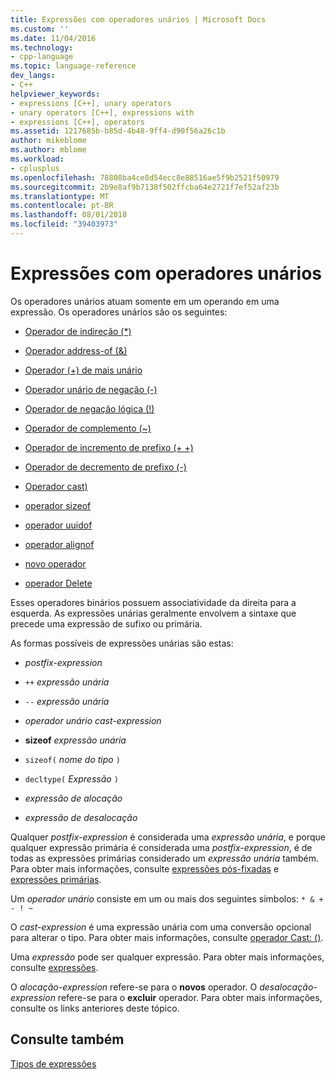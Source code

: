 ```yaml
---
title: Expressões com operadores unários | Microsoft Docs
ms.custom: ''
ms.date: 11/04/2016
ms.technology:
- cpp-language
ms.topic: language-reference
dev_langs:
- C++
helpviewer_keywords:
- expressions [C++], unary operators
- unary operators [C++], expressions with
- expressions [C++], operators
ms.assetid: 1217685b-b85d-4b48-9ff4-d90f56a26c1b
author: mikeblome
ms.author: mblome
ms.workload:
- cplusplus
ms.openlocfilehash: 78808ba4ce8d54ecc8e88516ae5f9b2521f50979
ms.sourcegitcommit: 2b9e8af9b7138f502ffcba64e2721f7ef52af23b
ms.translationtype: MT
ms.contentlocale: pt-BR
ms.lasthandoff: 08/01/2018
ms.locfileid: "39403973"
---
```

# <a name="expressions-with-unary-operators"></a>Expressões com operadores unários
Os operadores unários atuam somente em um operando em uma expressão. Os operadores unários são os seguintes:  
  
-   [Operador de indireção (*)](../cpp/indirection-operator-star.md)  
  
-   [Operador address-of (&)](../cpp/address-of-operator-amp.md)  
  
-   [Operador (+) de mais unário](../cpp/unary-plus-and-negation-operators-plus-and.md)  
  
-   [Operador unário de negação (-)](../cpp/unary-plus-and-negation-operators-plus-and.md)  
  
-   [Operador de negação lógica (!)](../cpp/logical-negation-operator-exclpt.md)  
  
-   [Operador de complemento (~)](../cpp/one-s-complement-operator-tilde.md)  
  
-   [Operador de incremento de prefixo (+ +)](../cpp/prefix-increment-and-decrement-operators-increment-and-decrement.md)  
  
-   [Operador de decremento de prefixo (-)](../cpp/prefix-increment-and-decrement-operators-increment-and-decrement.md)  
  
-   [Operador cast)](../cpp/cast-operator-parens.md)  
  
-   [operador sizeof](../cpp/sizeof-operator.md)  
  
-   [operador uuidof](../cpp/uuidof-operator.md)  
  
-   [operador alignof](../cpp/alignof-operator.md)  
  
-   [novo operador](../cpp/new-operator-cpp.md)  
  
-   [operador Delete](../cpp/delete-operator-cpp.md)  
  
 Esses operadores binários possuem associatividade da direita para a esquerda. As expressões unárias geralmente envolvem a sintaxe que precede uma expressão de sufixo ou primária.  
  
 As formas possíveis de expressões unárias são estas:  
  
-   *postfix-expression*  
  
-   `++` *expressão unária*  
  
-   `--` *expressão unária*  
  
-   *operador unário* *cast-expression*  
  
-   **sizeof** *expressão unária*  
  
-   `sizeof(` *nome do tipo* `)`  
  
-   `decltype(` *Expressão* `)`  
  
-   *expressão de alocação*  
  
-   *expressão de desalocação*  
  
 Qualquer *postfix-expression* é considerada uma *expressão unária*, e porque qualquer expressão primária é considerada uma *postfix-expression*, é de todas as expressões primárias considerado um *expressão unária* também. Para obter mais informações, consulte [expressões pós-fixadas](../cpp/postfix-expressions.md) e [expressões primárias](../cpp/primary-expressions.md).  
  
 Um *operador unário* consiste em um ou mais dos seguintes símbolos: `* & + - ! ~`  
  
 O *cast-expression* é uma expressão unária com uma conversão opcional para alterar o tipo. Para obter mais informações, consulte [operador Cast: ()](../cpp/cast-operator-parens.md).  
  
 Uma *expressão* pode ser qualquer expressão. Para obter mais informações, consulte [expressões](../cpp/expressions-cpp.md).  
  
 O *alocação-expression* refere-se para o **novos** operador. O *desalocação-expression* refere-se para o **excluir** operador. Para obter mais informações, consulte os links anteriores deste tópico.  
  
## <a name="see-also"></a>Consulte também  
 [Tipos de expressões](../cpp/types-of-expressions.md)